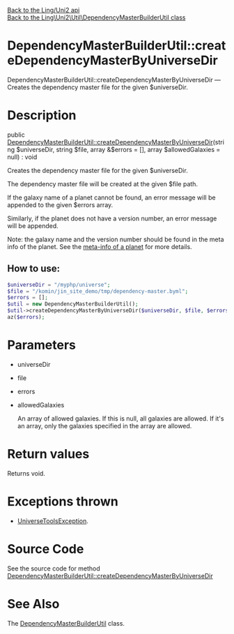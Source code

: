 [Back to the Ling/Uni2 api](https://github.com/lingtalfi/Uni2/blob/master/doc/api/Ling/Uni2.md)<br>
[Back to the Ling\Uni2\Util\DependencyMasterBuilderUtil class](https://github.com/lingtalfi/Uni2/blob/master/doc/api/Ling/Uni2/Util/DependencyMasterBuilderUtil.md)


DependencyMasterBuilderUtil::createDependencyMasterByUniverseDir
================



DependencyMasterBuilderUtil::createDependencyMasterByUniverseDir — Creates the dependency master file for the given $universeDir.




Description
================


public [DependencyMasterBuilderUtil::createDependencyMasterByUniverseDir](https://github.com/lingtalfi/Uni2/blob/master/doc/api/Ling/Uni2/Util/DependencyMasterBuilderUtil/createDependencyMasterByUniverseDir.md)(string $universeDir, string $file, array &$errors = [], array $allowedGalaxies = null) : void




Creates the dependency master file for the given $universeDir.

The dependency master file will be created at the given $file path.

If the galaxy name of a planet cannot be found, an error message will be appended
to the given $errors array.

Similarly, if the planet does not have a version number, an error message will be appended.



Note: the galaxy name and the version number should be found in the meta info of the planet.
See the [meta-info of a planet](https://github.com/lingtalfi/Uni2/blob/master/README.md#meta-infobyml) for more details.



How to use:
------------
```php
$universeDir = "/myphp/universe";
$file = "/komin/jin_site_demo/tmp/dependency-master.byml";
$errors = [];
$util = new DependencyMasterBuilderUtil();
$util->createDependencyMasterByUniverseDir($universeDir, $file, $errors);
az($errors);
```




Parameters
================


- universeDir

    

- file

    

- errors

    

- allowedGalaxies

    An array of allowed galaxies. If this is null, all galaxies are allowed.
If it's an array, only the galaxies specified in the array are allowed.


Return values
================

Returns void.


Exceptions thrown
================

- [UniverseToolsException](https://github.com/lingtalfi/UniverseTools/blob/master/doc/api/Ling/UniverseTools/Exception/UniverseToolsException.md).&nbsp;







Source Code
===========
See the source code for method [DependencyMasterBuilderUtil::createDependencyMasterByUniverseDir](https://github.com/lingtalfi/Uni2/blob/master/Util/DependencyMasterBuilderUtil.php#L66-L115)


See Also
================

The [DependencyMasterBuilderUtil](https://github.com/lingtalfi/Uni2/blob/master/doc/api/Ling/Uni2/Util/DependencyMasterBuilderUtil.md) class.



